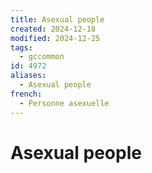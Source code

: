 ```yaml
---
title: Asexual people
created: 2024-12-18
modified: 2024-12-25
tags:
  - gccommon
id: 4972
aliases:
  - Asexual people
french:
  - Personne asexuelle
---
```

# Asexual people

